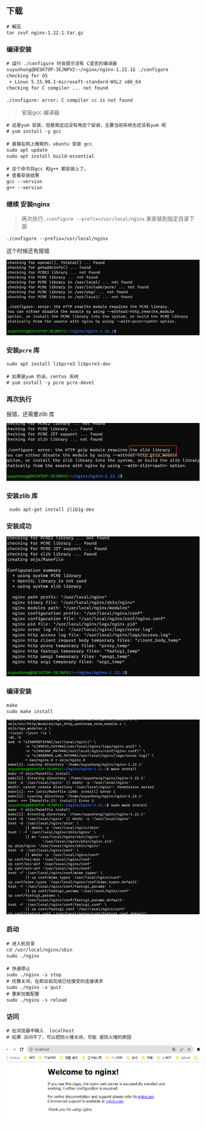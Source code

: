 



## 下载



```properties
# 解压
tar zxvf nginx-1.22.1.tar.gz
```



### 编译安装

```properties
# 运行 ./configure 时会提示没有 C语言的编译器
suyunhong@DESKTOP-3EJNPV2:~/nginx/nginx-1.22.1$ ./configure
checking for OS
 + Linux 5.15.90.1-microsoft-standard-WSL2 x86_64
checking for C compiler ... not found

./configure: error: C compiler cc is not found

```

> 安装gcc 编译器

```properties
# 这是yum 安装，但是我这边没有用这个安装，主要当前系统也还没有yum 呢
# yum install -y gcc

# 直接在网上搜索的，ubuntu 安装 gcc
sudo apt update
sudo apt install build-essential

# 这个命令将gcc 和g++ 都安装上了。
# 查看安装结果
gcc --version
g++ --version
```



### 继续 安装nginx

>  再次执行`./configure --prefix=/usr/local/nginx` 来安装到指定目录下面

```properties
./configure --prefix=/usr/local/nginx
```

这个时候还有报错

![image-20231004192553713](nginx-01.assets/image-20231004192553713.png)



### 安装`pcre` 库

```properties
sudo apt install libpcre3 libpcre3-dev

# 如果是yum 的话，centos 系统
# yum install -y pcre pcre-devel 
```



### 再次执行

报错，还需要zlib 库

![image-20231004193134557](nginx-01.assets/image-20231004193134557.png)



### 安装zlib 库

```properties
 sudo apt-get install zlib1g-dev
```



### 安装成功

![image-20231004193258432](nginx-01.assets/image-20231004193258432.png)



### 编译安装

```properties
make
sudo make install 
```

![image-20231004193429107](nginx-01.assets/image-20231004193429107.png)



### 启动

```properties
# 进入到目录
cd /usr/local/nginx/sbin
sudo ./nginx

# 快速停止
sudo ./nginx -s stop 
# 优雅关闭，在即出前完成已经接受的连接请求
sudo ./nginx -s quit
# 重新加载配置
sudo ./nginx -s reload 
```

### 访问

```properties
# 在浏览器中输入  localhost
# 如果 访问不了，可以把防火墙关闭，可能 是防火墙的原因
```

![image-20231004193725628](nginx-01.assets/image-20231004193725628.png)

